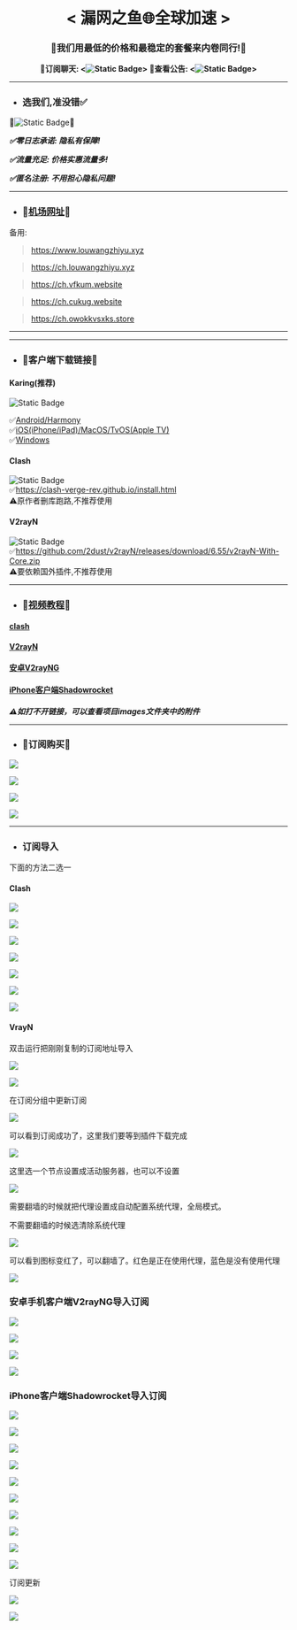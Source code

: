 <div align="center">
    <h1> 
        < 漏网之鱼🌐全球加速 >
    </h1>
<h3>
🎯我们用最低的价格和最稳定的套餐来内卷同行!🎯
</h3>
</div>
        
<div align="center"><strong>
💎订阅聊天: <<img alt="Static Badge" src="https://img.shields.io/badge/Chat-Louwang?style=flat&logo=%2300A1D6&logoColor=%232200ff&logoSize=auto&label=Telegram&labelColor=%230099e6&color=%23ffffff&link=https%3A%2F%2Ft.me%2FbcXtdO28">>  
💎查看公告: <<img alt="Static Badge" src="https://img.shields.io/badge/Notice-Louwang?style=flat&logo=%2300A1D6&logoColor=%232200ff&logoSize=auto&label=Telegram&labelColor=%237e00e6&color=%23ffffff&link=https%3A%2F%2Ft.me%2FbcXtdO28">>
</strong>

</div>
        


-----

- ### 选我们,准没错✅
🌟![Static Badge](https://img.shields.io/badge/%E7%82%B9%E8%BF%99%E9%87%8C!-Louwang?style=flat&logo=%2300A1D6&logoColor=%232200ff&logoSize=auto&label=%E5%8E%BB%E5%AE%98%E7%BD%91%E8%B4%AD%E4%B9%B0&labelColor=%2300cc99&color=%23ffffff&link=https%3A%2F%2Fdaohang.louwangzhiyu.xyz%2F)🌟

***✅零日志承诺: 隐私有保障!***
  
***✅流量充足: 价格实惠流量多!***
  
***✅匿名注册: 不用担心隐私问题!***

------

- ### 🛫[机场网址](https://daohang.louwangzhiyu.xyz/)🛫
备用:  

>https://www.louwangzhiyu.xyz

>https://ch.louwangzhiyu.xyz

>https://ch.vfkum.website

>https://ch.cukug.website

>https://ch.owokkvsxks.store

-----

-----

- ### 🚀客户端下载链接🚀

#### Karing(推荐)  
![Static Badge](https://img.shields.io/badge/Karing-Louwang?style=flat&logo=%2300A1D6&logoColor=%232200ff&logoSize=auto&label=Github&labelColor=%230067c7&color=%23ffffff&link=https%3A%2F%2Fgithub.com%2FKaringX%2Fkaring)

✅[Android/Harmony](https://github.com/KaringX/karing/releases/download/v1.0.33.446/karing_1.0.33.446_android_arm.apk)  
✅[iOS(iPhone/iPad)/MacOS/TvOS(Apple TV)](https://apps.apple.com/us/app/karing/id6472431552)  
✅[Windows](https://github.com/KaringX/karing/releases/download/v1.0.33.446/karing_1.0.33.446_windows_x64.exe)  
  
  
#### Clash  
![Static Badge](https://img.shields.io/badge/verge-Louwang?style=flat&logo=%2300A1D6&logoColor=%232200ff&logoSize=auto&label=Clash&labelColor=%2303b800&color=%23ffffff&link=https%3A%2F%2Fclash-verge-rev.github.io%2Finstall.html)  
✅https://clash-verge-rev.github.io/install.html  
⚠️原作者删库跑路,不推荐使用  

#### V2rayN  
![Static Badge](https://img.shields.io/badge/Github-Louwang?style=flat&logo=%2300A1D6&logoColor=%232200ff&logoSize=auto&label=V2rayN&labelColor=%236600cc&color=%23ffffff&link=https%3A%2F%2Fgithub.com%2F2dust%2Fv2rayN%2Freleases)  
✅https://github.com/2dust/v2rayN/releases/download/6.55/v2rayN-With-Core.zip  
⚠️要依赖国外插件,不推荐使用

------


- ### 💎[视频教程](https://youtu.be/sPTe8JFwGYA)💎

#### [clash](https://wd.louwangzhiyu.xyz/videos/%E6%9C%BA%E5%9C%BA%E8%AE%A2%E9%98%85%E5%8F%8A%E5%AF%BC%E5%85%A5.mp4)


#### [V2rayN](https://wd.louwangzhiyu.xyz/videos/V2rayN%E5%AE%A2%E6%88%B7%E7%AB%AF%E5%AF%BC%E5%85%A5%E8%AE%A2%E9%98%85.mp4)



#### [安卓V2rayNG](https://wd.louwangzhiyu.xyz/videos/v2rayNG导入订阅.mp4)

#### [iPhone客户端Shadowrocket](https://wd.louwangzhiyu.xyz/videos/苹果手机Shadowrocket导入订阅.mp4)

***⚠️如打不开链接，可以查看项目images文件夹中的附件***


-----

- ### 🌟订阅购买🌟



![](./images/购买订阅001.png)



![](./images/购买订阅002.png)



![](images/购买订阅003.png)



![](images/购买订阅004.png)

-----

- ### 订阅导入

下面的方法二选一

#### Clash



![](images/订阅链接导入001.png)



![](images/订阅链接导入002.png)



![](images/订阅链接导入003.png)



![](images/订阅链接导入004.png)



![](images/订阅链接导入007.png)



![](images/订阅链接导入005.png)





![](images/订阅链接导入006.png)



#### VrayN

双击运行把刚刚复制的订阅地址导入

![](images/v2rayn订阅导入003.png)

![](images/v2rayn订阅导入004.png)



在订阅分组中更新订阅



![](images/v2rayn订阅导入005.png)



可以看到订阅成功了，这里我们要等到插件下载完成

![](images/v2rayn订阅导入006.png)



这里选一个节点设置成活动服务器，也可以不设置 

![](images/v2rayn订阅导入007.png)



需要翻墙的时候就把代理设置成自动配置系统代理，全局模式。

不需要翻墙的时候选清除系统代理

![](images/v2rayn订阅导入008.png)



可以看到图标变红了，可以翻墙了。红色是正在使用代理，蓝色是没有使用代理

![](images/v2rayn订阅导入009.png)



### 安卓手机客户端V2rayNG导入订阅

![](images/V2rayNG导入订阅01.jpg)



![](images/V2rayNG导入订阅02.jpg)



![](images/V2rayNG导入订阅03.jpg)



![](images/V2rayNG导入订阅04.jpg)



### iPhone客户端Shadowrocket导入订阅



![](images/iPhone客户端Shadowrocket导入订阅001.PNG)



![](images/iPhone客户端Shadowrocket导入订阅002.PNG)



![](images/iPhone客户端Shadowrocket导入订阅003.PNG)



![](images/iPhone客户端Shadowrocket导入订阅004.PNG)



![](images/iPhone客户端Shadowrocket导入订阅005.PNG)



![](images/iPhone客户端Shadowrocket导入订阅006.PNG)



![](images/iPhone客户端Shadowrocket导入订阅007.PNG)



![](images/iPhone客户端Shadowrocket导入订阅008.PNG)



![](images/iPhone客户端Shadowrocket导入订阅009.PNG)



![](images/iPhone客户端Shadowrocket导入订阅011.PNG)



订阅更新

![](images/iPhone客户端Shadowrocket订阅更新.PNG)



![](images/iPhone客户端Shadowrocket连通性测试.PNG)

